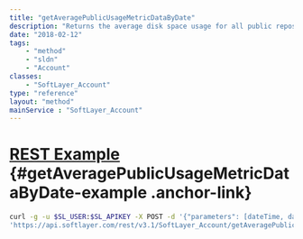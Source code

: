 ```yaml
---
title: "getAveragePublicUsageMetricDataByDate"
description: "Returns the average disk space usage for all public repositories. "
date: "2018-02-12"
tags:
    - "method"
    - "sldn"
    - "Account"
classes:
    - "SoftLayer_Account"
type: "reference"
layout: "method"
mainService : "SoftLayer_Account"
---
```


# [REST Example](#getAveragePublicUsageMetricDataByDate-example) <a href="/article/rest/"><i class="fas fa-question"></i></a> {#getAveragePublicUsageMetricDataByDate-example .anchor-link} 
```bash
curl -g -u $SL_USER:$SL_APIKEY -X POST -d '{"parameters": [dateTime, dateTime]}' \
'https://api.softlayer.com/rest/v3.1/SoftLayer_Account/getAveragePublicUsageMetricDataByDate'
```
